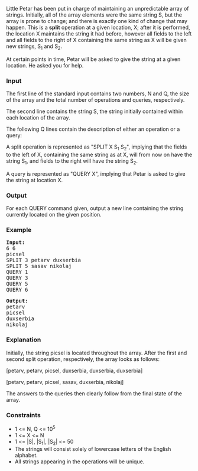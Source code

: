 <p>Little Petar has been put in charge of maintaining an unpredictable array of strings. Initially, all of the array elements were the same string S, but the array is prone to change; and there is exactly one kind of change that may happen. This is a <strong>split</strong>&nbsp;operation at a given location, X; after it is performed, the location X maintains the string it had before, however all fields to the left and all fields to the right of X containing the same string as X will be given new strings, S<sub>1</sub>&nbsp;and S<sub>2</sub>.</p>
<p>At certain points in time, Petar will be asked to give the string at a given location. He asked you for help.</p>
<h3>Input</h3>
<p>The first line of the standard input contains two numbers, N and Q, the size of the array and the total number of operations and queries, respectively.</p>
<p>The second line contains the string S, the string initially contained within each location of the array.</p>
<p>The following Q lines contain the description of either an operation or a query:</p>
<p>A split operation is represented as "SPLIT X S<sub>1</sub>&nbsp;S<sub>2</sub>", implying that the fields to the left of X, containing the same string as at X, will from now on have the string S<sub>1</sub>, and fields to the right will have the string S<sub>2</sub>.</p>
<p>A query is represented as "QUERY X", implying that Petar is asked to give the string at location X.</p>
<h3>Output</h3>
<p>For each QUERY command given, output a new line containing the string currently located on the given position.</p>
<h3>Example</h3>
<pre><strong>Input:<br></strong>6 6<br>picsel<br>SPLIT 3 petarv duxserbia<br>SPLIT 5 sasav nikolaj<br>QUERY 1<br>QUERY 3<br>QUERY 5<br>QUERY 6</pre>
<pre><strong>Output:<br></strong>petarv<br>picsel<br>duxserbia<br>nikolaj</pre>
<h3>Explanation</h3>
<p>Initially, the string picsel is located throughout the array. After the first and second split operation, respectively, the array looks as follows:</p>
<p>[petarv, petarv, picsel, duxserbia, duxserbia, duxserbia]</p>
<p>[petarv, petarv, picsel, sasav, duxserbia, nikolaj]</p>
<p>The answers to the queries then clearly follow from the final state of the array.</p>
<h3>Constraints</h3>
<ul>
<li>1 &lt;= N, Q &lt;= 10<sup>5</sup></li>
<li>1 &lt;= X &lt;= N</li>
<li>1 &lt;= |S|, |S<sub>1</sub>|, |S<sub>2</sub>| &lt;= 50</li>
<li>The strings will consist solely of lowercase letters of the English alphabet.</li>
<li>All strings appearing in the operations will be unique.</li>
</ul>